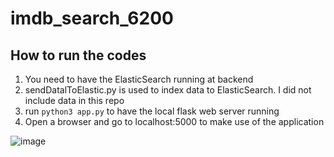 # imdb_search_6200

## How to run the codes
1. You need to have the ElasticSearch running at backend
2. sendDatalToElastic.py is used to index data to ElasticSearch. I did not include data in this repo
3. run `python3 app.py` to have the local flask web server running
4. Open a browser and go to localhost:5000 to make use of the application

![image](https://user-images.githubusercontent.com/26225083/217639493-cfe5b94e-3d6e-4446-810b-aa53cbcadce6.png)
